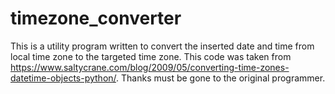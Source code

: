 # timezone_converter
This is a utility program written to convert the inserted date and time from local time zone to the targeted time zone.
This code was taken from https://www.saltycrane.com/blog/2009/05/converting-time-zones-datetime-objects-python/. 
Thanks must be gone to the original programmer. 